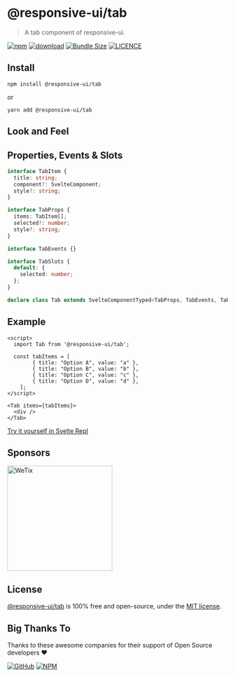 # @responsive-ui/tab

> A tab component of responsive-ui.

<p>

[![npm](https://img.shields.io/npm/v/@responsive-ui/tab.svg)](https://www.npmjs.com/package/@responsive-ui/tab)
[![download](https://img.shields.io/npm/dw/@responsive-ui/tab.svg)](https://www.npmjs.com/package/@responsive-ui/tab)
[![Bundle Size](https://badgen.net/bundlephobia/minzip/%40responsive-ui%2Ftab)](https://bundlephobia.com/result?p=@responsive-ui/tab)
[![LICENCE](https://img.shields.io/github/license/wetix/responsive-ui)](https://github.com/wetix/responsive-ui/blob/master/LICENSE)

</p>

## Install

```console
npm install @responsive-ui/tab
```

or

```console
yarn add @responsive-ui/tab
```

## Look and Feel

<!-- <img src="https://user-images.githubusercontent.com/28108597/104610006-9d6eee80-56be-11eb-891d-8bbb9218b6ff.png"
alt="@responsive-ui/tab" /> -->

## Properties, Events & Slots

```ts
interface TabItem {
  title: string;
  component?: SvelteComponent;
  style?: string;
}

interface TabProps {
  items: TabItem[];
  selected?: number;
  style?: string;
}

interface TabEvents {}

interface TabSlots {
  default: {
    selected: number;
  };
}

declare class Tab extends SvelteComponentTyped<TabProps, TabEvents, TabSlots> {}
```

## Example

```svelte
<script>
  import Tab from '@responsive-ui/tab';

  const tabItems = [
		{ title: "Option A", value: "a" },
		{ title: "Option B", value: "b" },
		{ title: "Option C", value: "c" },
		{ title: "Option D", value: "d" },
	];
</script>

<Tab items={tabItems}>
  <div />
</Tab>
```

[Try it yourself in Svelte Repl](https://svelte.dev/repl/95ab0950fa2740bea8b2338a497c46cf?version=3.31.2)

## Sponsors

<img src="https://asset.wetix.my/images/logo/wetix.png" alt="WeTix" width="240px">

## License

[@responsive-ui/tab](https://github.com/wetix/responsive-ui/tree/master/components/tab) is 100% free and open-source, under the [MIT license](https://github.com/wetix/responsive-ui/blob/master/LICENSE).

## Big Thanks To

Thanks to these awesome companies for their support of Open Source developers ❤

[![GitHub](https://jstools.dev/img/badges/github.svg)](https://github.com/open-source)
[![NPM](https://jstools.dev/img/badges/npm.svg)](https://www.npmjs.com/)
